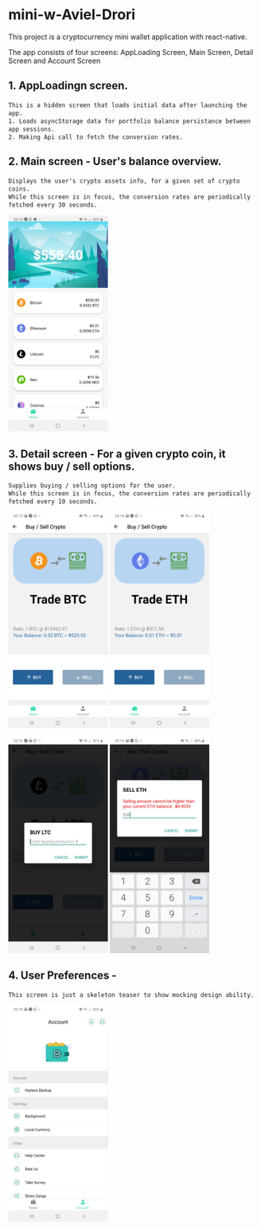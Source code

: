 # mini-w-Aviel-Drori 

This project is a cryptocurrency mini wallet application with react-native.

The app consists of four screens: AppLoading Screen, Main Screen, Detail Screen and Account Screen 

## 1. AppLoadingn screen.
    This is a hidden screen that loads initial data after launching the app.
    1. Loads asyncStorage data for portfolio balance persistance between app sessions.
    2. Making Api call to fetch the conversion rates.
   
   
## 2. Main screen - User's balance overview.
    Displays the user's crypto assets info, for a given set of crypto coins.
    While this screen is in focus, the conversion rates are periodically fetched every 30 seconds.
   
    
<p float="left">
    <img src="https://github.com/avieldr/avieldr-mini-w-Aviel-Drori/blob/main/screenshots/Screenshot_20201130-021421_Expo.jpg" width="200"  />
</p>
   
## 3. Detail screen - For a given crypto coin, it shows buy / sell options. 
    Supplies buying / selling options for the user.
    While this screen is in focus, the conversion rates are periodically fetched every 10 seconds.
    
<p float="left">
    <img src="https://github.com/avieldr/avieldr-mini-w-Aviel-Drori/blob/main/screenshots/Screenshot_20201130-021529_Expo.jpg" width="200"  />
    <img src="https://github.com/avieldr/avieldr-mini-w-Aviel-Drori/blob/main/screenshots/Screenshot_20201130-021441_Expo.jpg" width="200"  />
</p>
<p float="left">
    <img src="https://github.com/avieldr/avieldr-mini-w-Aviel-Drori/blob/main/screenshots/Screenshot_20201130-021647_Expo.jpg" width="200"  />
    <img src="https://github.com/avieldr/avieldr-mini-w-Aviel-Drori/blob/main/screenshots/Screenshot_20201130-021506_Expo.jpg" width="200"  />
</p>

## 4. User Preferences - 
    This screen is just a skeleton teaser to show mocking design ability.
<p float="left">
    <img src="https://github.com/avieldr/avieldr-mini-w-Aviel-Drori/blob/main/screenshots/Screenshot_20201130-021513_Expo.jpg" width="200"  />
</p>

